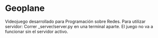 # Geoplane
Videojuego desarrollado para Programación sobre Redes.
Para utilizar servidor: Correr _server/server.py en una terminal aparte.
El juego no va a funcionar sin el servidor activo.